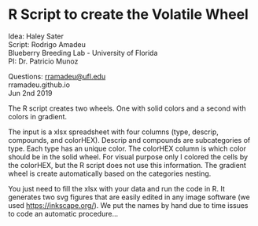 # R Script to create the Volatile Wheel ##
Idea: Haley Sater  
Script: Rodrigo Amadeu  
Blueberry Breeding Lab - University of Florida  
PI: Dr. Patricio Munoz  

Questions: rramadeu@ufl.edu  
rramadeu.github.io  
Jun 2nd 2019  

The R script creates two wheels. One with solid colors and a second with colors in gradient. 

The input is a xlsx spreadsheet with four columns (type, descrip, compounds, and colorHEX). 
Descrip and compounds are subcategories of type. Each type has an unique color.
The colorHEX column is which color should be in the solid wheel. For visual purpose only I colored the cells by the colorHEX, but the R script does not use this information.
The gradient wheel is create automatically based on the categories nesting. 

You just need to fill the xlsx with your data and run the code in R. 
It generates two svg figures that are easily edited in any image software (we used https://inkscape.org/).
We put the names by hand due to time issues to code an automatic procedure...
